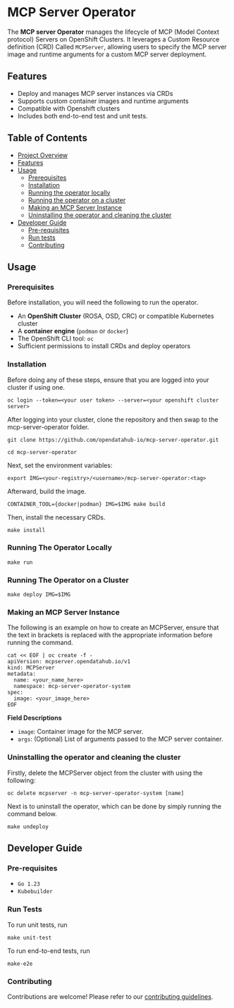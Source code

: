 # MCP Server Operator

The **MCP server Operator** manages the lifecycle of MCP (Model Context protocol) Servers on OpenShift Clusters. It leverages a Custom Resource definition (CRD) Called `MCPServer`, allowing users to specify the MCP server image and runtime arguments for a custom MCP server deployment.

## Features
- Deploy and manages MCP server instances via CRDs
- Supports custom container images and runtime arguments
- Compatible with Openshift clusters
- Includes both end-to-end test and unit tests.
## Table of Contents
- [Project Overview](#mcp-server-operator)
- [Features](#features)
- [Usage](#usage)
    - [Prerequisites](#prerequisites)
    - [Installation](#Installation)
    - [Running the operator locally](#Running-The-Operator-Locally)
    - [Running the operator on a cluster](#Running-the-operator-on-a-cluster)
    - [Making an MCP Server Instance](#making-an-mcp-server-instance)
    - [Uninstalling the operator and cleaning the cluster](#Uninstalling-the-operator-and-cleaning-the-cluster)
- [Developer Guide](#Developer-Guide)
  - [Pre-requisites](#Pre-requisites)
  - [Run tests](#Run-tests)
  - [Contributing](#Contributing)


## Usage

### Prerequisites

Before installation, you will need the following to run the operator.

- An **OpenShift Cluster** (ROSA, OSD, CRC) or compatible Kubernetes cluster
- A **container engine** (`podman` or `docker`)
- The OpenShift CLI tool: `oc`
- Sufficient permissions to install CRDs and deploy operators

### Installation

Before doing any of these steps, ensure that you are logged into your cluster if using one.

```
oc login --token=<your user token> --server=<your openshift cluster server>
```


After logging into your cluster, clone the repository and then swap to the mcp-server-operator folder.
```
git clone https://github.com/opendatahub-io/mcp-server-operator.git
```
```
cd mcp-server-operator
```
Next, set the environment variables:
```
export IMG=<your-registry>/<username>/mcp-server-operator:<tag>
```


Afterward, build the image.
```
CONTAINER_TOOL={docker|podman} IMG=$IMG make build
```



Then, install the necessary CRDs.

```
make install
```

### Running The Operator Locally

```
make run
```

### Running The Operator on a Cluster

```
make deploy IMG=$IMG
```

### Making an MCP Server Instance

The following is an example on how to create an MCPServer, ensure that the text in brackets is replaced with the appropriate information before running the command.

```
cat << EOF | oc create -f -
apiVersion: mcpserver.opendatahub.io/v1
kind: MCPServer
metadata:
  name: <your_name_here>
  namespace: mcp-server-operator-system
spec:
  image: <your_image_here>
EOF
```

**Field Descriptions**
- `image`: Container image for the MCP server.
- `args`: (Optional) List of arguments passed to the MCP server container.

### Uninstalling the operator and cleaning the cluster
Firstly, delete the MCPServer object from the cluster with using the following:

```
oc delete mcpserver -n mcp-server-operator-system [name]
```
Next is to uninstall the operator, which can be done by simply running the command below.
```
make undeploy
```


## Developer Guide

### Pre-requisites
* `Go 1.23`
* `Kubebuilder`

### Run Tests

To run unit tests, run

```
make unit-test
```

To run end-to-end tests, run

```
make-e2e
```

### Contributing

Contributions are welcome! Please refer to our [contributing guidelines](https://github.com/opendatahub-io/opendatahub-community/blob/main/contributing.md).


